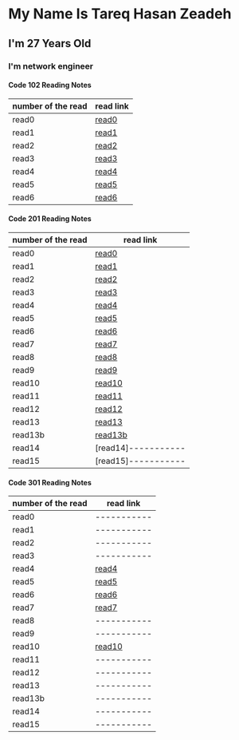 # My Name Is Tareq Hasan Zeadeh
## I'm 27 Years Old
### I'm network engineer
#### Code 102 Reading Notes


| number of the read | read link |
| ----------- | ----------- |
| read0 | [read0](102/read01.md) |
| read1 | [read1](102/read02.md) |
| read2 | [read2](102/read03.md) |
| read3 | [read3](102/read04.md) |
| read4 | [read4](102/read05.md) |
| read5 | [read5](102/read06.md) |
| read6 | [read6](102/read07.md) |

#### Code 201 Reading Notes

| number of the read | read link |
| ----------- | ----------- |
| read0 | [read0](201/read00.md) |
| read1 | [read1](201/read01.md) |
| read2 | [read2](201/read02.md)  |
| read3 | [read3](201/read03.md) |
| read4 | [read4](201/read04.md)  |
| read5 | [read5](201/read05.md)  |
| read6 | [read6](201/read06.md)|
| read7 | [read7](201/read07.md)|
| read8 | [read8](201/read08.md) |
| read9 | [read9](201/read09.md)  |
| read10 | [read10](201/read10.md) |
| read11 | [read11](201/read11.md) |
| read12 | [read12](201/read12.md) |
| read13 | [read13](201/read13.md)|
| read13b | [read13b](201/read13b.md)|
| read14 | [read14]-----------  |
| read15 | [read15]-----------  |

#### Code 301 Reading Notes


| number of the read | read link |
| ----------- | ----------- |
| read0 |  -----------|
| read1 | ----------- |
| read2 | -----------  |
| read3 | ----------- |
| read4 |[read4](301/read04.md)|
| read5 |[read5](301/read05.md)|
| read6 |[read6](301/read06.md)|
| read7 |[read7](301/read07.md)|
| read8 | ----------- |
| read9 | -----------  |
| read10 |[read10](301/read10.md)|
| read11 | ----------- |
| read12 | -----------|
| read13 | -----------|
| read13b | -----------|
| read14 | -----------  |
| read15 | -----------  |
